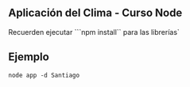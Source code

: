 ## Aplicación del Clima - Curso Node

Recuerden ejecutar ```npm install`` para las librerías`

## Ejemplo

```node app -d Santiago```